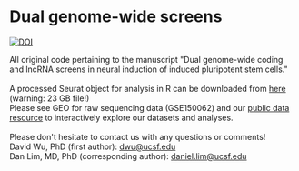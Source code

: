 # Dual genome-wide screens
[![DOI](https://zenodo.org/badge/512511123.svg)](https://zenodo.org/badge/latestdoi/512511123)

All original code pertaining to the manuscript "Dual genome-wide coding and lncRNA screens in neural induction of induced pluripotent stem cells."  
<br>
A processed Seurat object for analysis in R can be downloaded from [here](https://ucsf.box.com/s/sumo8o3d3h171u72pr5eogqy5s1h8v2q) (warning: 23 GB file!)
<br>
Please see GEO for raw sequencing data (GSE150062) and our [public data resource](https://danlimlab.shinyapps.io/dualgenomewide) to interactively explore our datasets and analyses.  
<br>
Please don't hesitate to contact us with any questions or comments!  
David Wu, PhD (first author): dwu@ucsf.edu  
Dan Lim, MD, PhD (corresponding author): daniel.lim@ucsf.edu
